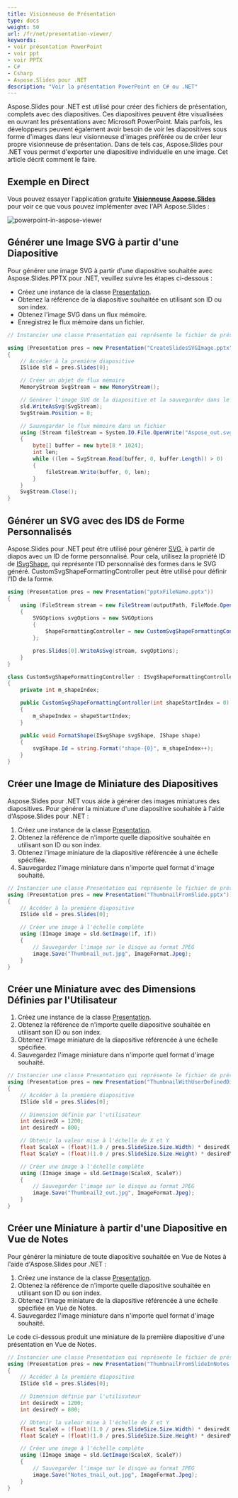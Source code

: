 ```yaml
---  
title: Visionneuse de Présentation  
type: docs  
weight: 50  
url: /fr/net/presentation-viewer/  
keywords:  
- voir présentation PowerPoint  
- voir ppt  
- voir PPTX  
- C#  
- Csharp  
- Aspose.Slides pour .NET  
description: "Voir la présentation PowerPoint en C# ou .NET"  
---  
```


Aspose.Slides pour .NET est utilisé pour créer des fichiers de présentation, complets avec des diapositives. Ces diapositives peuvent être visualisées en ouvrant les présentations avec Microsoft PowerPoint. Mais parfois, les développeurs peuvent également avoir besoin de voir les diapositives sous forme d'images dans leur visionneuse d'images préférée ou de créer leur propre visionneuse de présentation. Dans de tels cas, Aspose.Slides pour .NET vous permet d'exporter une diapositive individuelle en une image. Cet article décrit comment le faire.  
## **Exemple en Direct**  
Vous pouvez essayer l'application gratuite [**Visionneuse Aspose.Slides**](https://products.aspose.app/slides/viewer/) pour voir ce que vous pouvez implémenter avec l'API Aspose.Slides :  

![powerpoint-in-aspose-viewer](powerpoint-in-aspose-viewer.png)  

## **Générer une Image SVG à partir d'une Diapositive**  
Pour générer une image SVG à partir d'une diapositive souhaitée avec Aspose.Slides.PPTX pour .NET, veuillez suivre les étapes ci-dessous :  

- Créez une instance de la classe [Presentation](https://reference.aspose.com/slides/net/aspose.slides/presentation).  
- Obtenez la référence de la diapositive souhaitée en utilisant son ID ou son index.  
- Obtenez l'image SVG dans un flux mémoire.  
- Enregistrez le flux mémoire dans un fichier.  

```c#  
// Instancier une classe Presentation qui représente le fichier de présentation  

using (Presentation pres = new Presentation("CreateSlidesSVGImage.pptx"))  
{  
    // Accéder à la première diapositive  
    ISlide sld = pres.Slides[0];  

    // Créer un objet de flux mémoire  
    MemoryStream SvgStream = new MemoryStream();  

    // Générer l'image SVG de la diapositive et la sauvegarder dans le flux mémoire  
    sld.WriteAsSvg(SvgStream);  
    SvgStream.Position = 0;  

    // Sauvegarder le flux mémoire dans un fichier  
    using (Stream fileStream = System.IO.File.OpenWrite("Aspose_out.svg"))  
    {  
        byte[] buffer = new byte[8 * 1024];  
        int len;  
        while ((len = SvgStream.Read(buffer, 0, buffer.Length)) > 0)  
        {  
            fileStream.Write(buffer, 0, len);  
        }  
    }  
    SvgStream.Close();  
}  
```  

## **Générer un SVG avec des IDS de Forme Personnalisés**  
Aspose.Slides pour .NET peut être utilisé pour générer [SVG ](https://docs.fileformat.com/page-description-language/svg/) à partir de diapos avec un ID de forme personnalisé. Pour cela, utilisez la propriété ID de [ISvgShape](https://reference.aspose.com/slides/net/aspose.slides.export/isvgshape), qui représente l'ID personnalisé des formes dans le SVG généré. CustomSvgShapeFormattingController peut être utilisé pour définir l'ID de la forme.  

```c#  
using (Presentation pres = new Presentation("pptxFileName.pptx"))  
{  
    using (FileStream stream = new FileStream(outputPath, FileMode.OpenOrCreate))  
    {  
        SVGOptions svgOptions = new SVGOptions  
        {  
            ShapeFormattingController = new CustomSvgShapeFormattingController()  
        };  

        pres.Slides[0].WriteAsSvg(stream, svgOptions);  
    }  
}  
```  

```c#  
class CustomSvgShapeFormattingController : ISvgShapeFormattingController  
{  
    private int m_shapeIndex;  

    public CustomSvgShapeFormattingController(int shapeStartIndex = 0)  
    {  
        m_shapeIndex = shapeStartIndex;  
    }  

    public void FormatShape(ISvgShape svgShape, IShape shape)  
    {  
        svgShape.Id = string.Format("shape-{0}", m_shapeIndex++);  
    }  
}  
```  

## **Créer une Image de Miniature des Diapositives**  
Aspose.Slides pour .NET vous aide à générer des images miniatures des diapositives. Pour générer la miniature d'une diapositive souhaitée à l'aide d'Aspose.Slides pour .NET :  

1. Créez une instance de la classe [Presentation](https://reference.aspose.com/slides/net/aspose.slides/presentation).  
1. Obtenez la référence de n'importe quelle diapositive souhaitée en utilisant son ID ou son index.  
1. Obtenez l'image miniature de la diapositive référencée à une échelle spécifiée.  
1. Sauvegardez l'image miniature dans n'importe quel format d'image souhaité.  

```c#  
// Instancier une classe Presentation qui représente le fichier de présentation  
using (Presentation pres = new Presentation("ThumbnailFromSlide.pptx"))  
{  
    // Accéder à la première diapositive  
    ISlide sld = pres.Slides[0];  

    // Créer une image à l'échelle complète  
    using (IImage image = sld.GetImage(1f, 1f))  
    {  
        // Sauvegarder l'image sur le disque au format JPEG  
        image.Save("Thumbnail_out.jpg", ImageFormat.Jpeg);  
    }  
}  
```  

## **Créer une Miniature avec des Dimensions Définies par l'Utilisateur**  
1. Créez une instance de la classe [Presentation](https://reference.aspose.com/slides/net/aspose.slides/presentation).  
1. Obtenez la référence de n'importe quelle diapositive souhaitée en utilisant son ID ou son index.  
1. Obtenez l'image miniature de la diapositive référencée à une échelle spécifiée.  
1. Sauvegardez l'image miniature dans n'importe quel format d'image souhaité.  

```c#  
// Instancier une classe Presentation qui représente le fichier de présentation  
using (Presentation pres = new Presentation("ThumbnailWithUserDefinedDimensions.pptx"))  
{  
    // Accéder à la première diapositive  
    ISlide sld = pres.Slides[0];  

    // Dimension définie par l'utilisateur  
    int desiredX = 1200;  
    int desiredY = 800;  

    // Obtenir la valeur mise à l'échelle de X et Y  
    float ScaleX = (float)(1.0 / pres.SlideSize.Size.Width) * desiredX;  
    float ScaleY = (float)(1.0 / pres.SlideSize.Size.Height) * desiredY;  

    // Créer une image à l'échelle complète  
    using (IImage image = sld.GetImage(ScaleX, ScaleY))  
    {  
        // Sauvegarder l'image sur le disque au format JPEG  
        image.Save("Thumbnail2_out.jpg", ImageFormat.Jpeg);  
    }  
}  
```  

## **Créer une Miniature à partir d'une Diapositive en Vue de Notes**  
Pour générer la miniature de toute diapositive souhaitée en Vue de Notes à l'aide d'Aspose.Slides pour .NET :  

1. Créez une instance de la classe [Presentation](https://reference.aspose.com/slides/net/aspose.slides/presentation).  
1. Obtenez la référence de n'importe quelle diapositive souhaitée en utilisant son ID ou son index.  
1. Obtenez l'image miniature de la diapositive référencée à une échelle spécifiée en Vue de Notes.  
1. Sauvegardez l'image miniature dans n'importe quel format d'image souhaité.  

Le code ci-dessous produit une miniature de la première diapositive d'une présentation en Vue de Notes.  

```c#  
// Instancier une classe Presentation qui représente le fichier de présentation  
using (Presentation pres = new Presentation("ThumbnailFromSlideInNotes.pptx"))  
{  
    // Accéder à la première diapositive  
    ISlide sld = pres.Slides[0];  

    // Dimension définie par l'utilisateur  
    int desiredX = 1200;  
    int desiredY = 800;  

    // Obtenir la valeur mise à l'échelle de X et Y  
    float ScaleX = (float)(1.0 / pres.SlideSize.Size.Width) * desiredX;  
    float ScaleY = (float)(1.0 / pres.SlideSize.Size.Height) * desiredY;  

    // Créer une image à l'échelle complète                
    using (IImage image = sld.GetImage(ScaleX, ScaleY))  
    {  
        // Sauvegarder l'image sur le disque au format JPEG  
        image.Save("Notes_tnail_out.jpg", ImageFormat.Jpeg);  
    }  
}  
```  